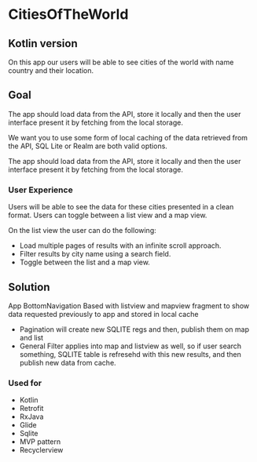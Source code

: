 
# CitiesOfTheWorld
## Kotlin version

On this app our users will be able to see cities of the world with name country and their location.

## Goal

The app should load data from the API, store it locally and then the user interface present it by fetching from the local storage. 

We want you to use some form of local caching of the data retrieved from the API, SQL Lite or Realm are both valid options.  
 
The app should load data from the API, store it locally and then the user interface present it by fetching from the local storage. 

### User Experience

Users will be able to see the data for these cities presented in a clean format.  Users can toggle between a list view and a map view.

On the list view the user can do the following: 
- Load multiple pages of results with an infinite scroll approach. 
- Filter results by city name using a search field. 
- Toggle between the list and a map view.

## Solution

App BottomNavigation Based with listview and mapview fragment to show data requested previously to app and stored in local cache

- Pagination will create new SQLITE regs and then, publish them on map and list
- General Filter applies into map and listview as well, so if user search something, SQLITE table is refresehd with this new results, and then publish new data from cache.

### Used for

- Kotlin
- Retrofit
- RxJava
- Glide
- Sqlite
- MVP pattern
- Recyclerview
